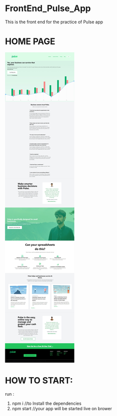 # FrontEnd_Pulse_App
 This is the front end for the practice of Pulse app 

# HOME PAGE 
<img src="/pulse app home page.jpeg"/>


# HOW TO START:
 run :
 1) npm i               //to Install the dependencies 
 2) npm start           //your app will be started live on brower
